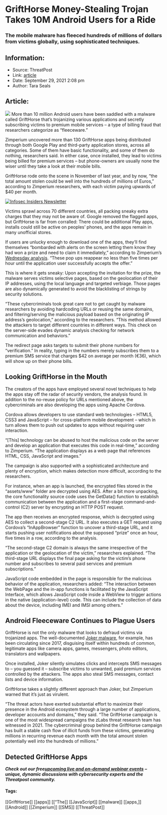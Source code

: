 # GriftHorse Money-Stealing Trojan Takes 10M Android Users for a Ride
### The mobile malware has fleeced hundreds of millions of dollars from victims globally, using sophisticated techniques.

## Information:
+ Source: ThreatPost
+ Link: [article](https://kasperskycontenthub.com/threatpost-global/?p=175130)
+ Date: September 29, 2021  2:08 pm
+ Author: Tara Seals


## Article:
![](https://media.threatpost.com/wp-content/uploads/sites/103/2021/09/29134813/horseandmoney-e1632937726788.jpg)
More than 10 million Android users have been saddled with a malware called GriftHorse that’s trojanizing various applications and secretly subscribing victims to premium mobile services – a type of billing fraud that researchers categorize as “fleeceware.”


Zimperium uncovered more than 130 GriftHorse apps being distributed through both Google Play and third-party application stores, across all categories. Some of them have basic functionality, and some of them do nothing, researchers said. In either case, once installed, they lead to victims being billed for premium services – but phone-owners are usually none the wiser until they take a look at their mobile bills.


GriftHorse rode onto the scene in November of last year, and by now, “the total amount stolen could be well into the hundreds of millions of Euros,” according to Zimperium researchers, with each victim paying upwards of $40 per month.


[![Infosec Insiders Newsletter](https://media.threatpost.com/wp-content/uploads/sites/103/2021/07/10165815/infosec_insiders_in_article_promo.png)](https://threatpost.com/infosec-insider-subscription-page/?utm_source=ART&utm_medium=ART&utm_campaign=InfosecInsiders_Newsletter_Promo/)


Victims sprawl across 70 different countries, all packing sneaky extra charges that they may not be aware of. Google removed the flagged apps, but GriftHorse is far from corralled: There could be additional Play apps, installs could still be active on peoples’ phones, and the apps remain in many unofficial stores.


If users are unlucky enough to download one of the apps, they’ll find themselves “bombarded with alerts on the screen letting them know they had won a prize and need to claim it immediately,” according to Zimperium’s [Wednesday analysis](https://blog.zimperium.com/grifthorse-android-trojan-steals-millions-from-over-10-million-victims-globally/). “These pop ups reappear no less than five times per hour until the application user successfully accepts the offer.”


This is where it gets sneaky: Upon accepting the invitation for the prize, the malware serves victims selective pages, based on the geolocation of their IP addresses, using the local language and targeted verbiage. Those pages are also dynamically generated to avoid the blacklisting of strings by security solutions.


“These cybercriminals took great care not to get caught by malware researchers by avoiding hardcoding URLs or reusing the same domains, and filtering/serving the malicious payload based on the originating IP address’s geolocation,” according to the researchers. “This method allowed the attackers to target different countries in different ways. This check on the server-side evades dynamic analysis checking for network communication and behaviors.”


The redirect page asks targets to submit their phone numbers for “verification.” In reality, typing in the numbers merely subscribes them to a premium SMS service that charges $42 on average per month (€36), which will show up on their phone bills.


**Looking GriftHorse in the Mouth**
-----------------------------------


The creators of the apps have employed several novel techniques to help the apps stay off the radar of security vendors, the analysis found. In addition to the no-reuse policy for URLs mentioned above, the cybercriminals are also developing the apps using Apache Cordova.


Cordova allows developers to use standard web technologies – HTML5, CSS3 and JavaScript – for cross-platform mobile development – which in turn allows them to push out updates to apps without requiring user interaction.


“[This] technology can be abused to host the malicious code on the server and develop an application that executes this code in real-time,” according to Zimperium. “The application displays as a web page that references HTML, CSS, JavaScript and images.”


The campaign is also supported with a sophisticated architecture and plenty of encryption, which makes detection more difficult, according to the researchers.


For instance, when an app is launched, the encrypted files stored in the “assets/www” folder are decrypted using AES. After a bit more unpacking, the core functionality source code uses the GetData() function to establish communication between the application and a first-stage command-and-control (C2) server by encrypting an HTTP POST request.


The app then receives an encrypted response, which is decrypted using AES to collect a second-stage C2 URL. It also executes a GET request using Cordova’s “InAppBrowser” function to uncover a third-stage URL, and it starts pushing user notifications about the supposed “prize” once an hour, five times in a row, according to the analysis.


“The second-stage C2 domain is always the same irrespective of the application or the geolocation of the victim,” researchers explained. “The third-stage URL displays the final page asking for the victim’s phone number and subscribes to several paid services and premium subscriptions.”


JavaScript code embedded in the page is responsible for the malicious behavior of the application, researchers added: “The interaction between the WebPage and the in-app functions is facilitated by the JavaScript Interface, which allows JavaScript code inside a WebView to trigger actions in the native (application-level) code. This can include the collection of data about the device, including IMEI and IMSI among others.”


**Android Fleeceware Continues to Plague Users**
------------------------------------------------


GriftHorse is not the only malware that looks to defraud victims via trojanized apps. The well-documented [Joker malware](https://threatpost.com/updated-joker-malware-android-apps/167776/), for example, has been circulating since 2017, disguising itself within hundreds of common, legitimate apps like camera apps, games, messengers, photo editors, translators and wallpapers.


Once installed, Joker silently simulates clicks and intercepts SMS messages to – you guessed it – subscribe victims to unwanted, paid premium services controlled by the attackers. The apps also steal SMS messages, contact lists and device information.


GriftHorse takes a slightly different approach than Joker, but Zimperium warned that it’s just as virulent.


“The threat actors have exerted substantial effort to maximize their presence in the Android ecosystem through a large number of applications, developer accounts and domains,” they said. “The GriftHorse campaign is one of the most widespread campaigns the zLabs threat research team has witnessed in 2021. The cybercriminal group behind the GriftHorse campaign has built a stable cash flow of illicit funds from these victims, generating millions in recurring revenue each month with the total amount stolen potentially well into the hundreds of millions.”


**Detected GriftHorse Apps**
----------------------------


***Check out our free***[***upcoming live and on-demand webinar events***](https://threatpost.com/category/webinars/) ***– unique, dynamic discussions with cybersecurity experts and the Threatpost community.***




#### Tags:
[[GriftHorse]] [[apps]] [[“The]] [[JavaScript]] [[malware]] [[apps,]] [[Android]] [[Zimperium]] [[SMS]] [[ThreatPost]]
